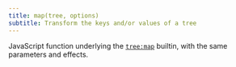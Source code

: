 ```yaml
---
title: map(tree, options)
subtitle: Transform the keys and/or values of a tree
---
```


JavaScript function underlying the [`tree:map`](/builtins/tree/map.html) builtin, with the same parameters and effects.
